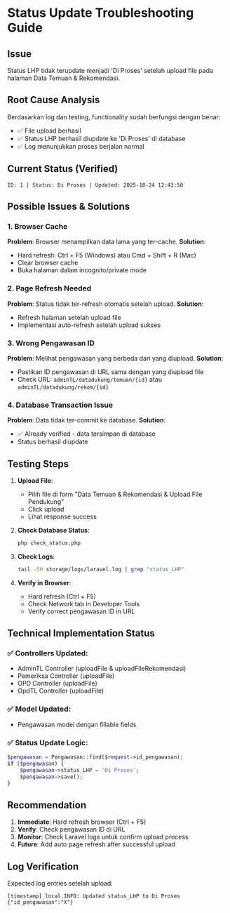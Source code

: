# Status Update Troubleshooting Guide

## Issue
Status LHP tidak terupdate menjadi 'Di Proses' setelah upload file pada halaman Data Temuan & Rekomendasi.

## Root Cause Analysis
Berdasarkan log dan testing, functionality sudah berfungsi dengan benar:

- ✅ File upload berhasil
- ✅ Status LHP berhasil diupdate ke 'Di Proses' di database
- ✅ Log menunjukkan proses berjalan normal

## Current Status (Verified)
```
ID: 1 | Status: Di Proses | Updated: 2025-10-24 12:43:50
```

## Possible Issues & Solutions

### 1. Browser Cache
**Problem**: Browser menampilkan data lama yang ter-cache.
**Solution**: 
- Hard refresh: Ctrl + F5 (Windows) atau Cmd + Shift + R (Mac)
- Clear browser cache
- Buka halaman dalam incognito/private mode

### 2. Page Refresh Needed  
**Problem**: Status tidak ter-refresh otomatis setelah upload.
**Solution**: 
- Refresh halaman setelah upload file
- Implementasi auto-refresh setelah upload sukses

### 3. Wrong Pengawasan ID
**Problem**: Melihat pengawasan yang berbeda dari yang diupload.
**Solution**: 
- Pastikan ID pengawasan di URL sama dengan yang diupload file
- Check URL: `adminTL/datadukung/temuan/{id}` atau `adminTL/datadukung/rekom/{id}`

### 4. Database Transaction Issue
**Problem**: Data tidak ter-commit ke database.
**Solution**: 
- ✅ Already verified - data tersimpan di database
- Status berhasil diupdate

## Testing Steps

1. **Upload File**: 
   - Pilih file di form "Data Temuan & Rekomendasi & Upload File Pendukung"
   - Click upload
   - Lihat response success

2. **Check Database Status**:
   ```bash
   php check_status.php
   ```

3. **Check Logs**:
   ```bash
   tail -50 storage/logs/laravel.log | grep "status_LHP"
   ```

4. **Verify in Browser**:
   - Hard refresh (Ctrl + F5)
   - Check Network tab in Developer Tools
   - Verify correct pengawasan ID in URL

## Technical Implementation Status

### ✅ Controllers Updated:
- AdminTL Controller (uploadFile & uploadFileRekomendasi)
- Pemeriksa Controller (uploadFile)  
- OPD Controller (uploadFile)
- OpdTL Controller (uploadFile)

### ✅ Model Updated:
- Pengawasan model dengan fillable fields

### ✅ Status Update Logic:
```php
$pengawasan = Pengawasan::find($request->id_pengawasan);
if ($pengawasan) {
    $pengawasan->status_LHP = 'Di Proses';
    $pengawasan->save();
}
```

## Recommendation

1. **Immediate**: Hard refresh browser (Ctrl + F5)
2. **Verify**: Check pengawasan ID di URL
3. **Monitor**: Check Laravel logs untuk confirm upload process
4. **Future**: Add auto page refresh after successful upload

## Log Verification
Expected log entries setelah upload:
```
[timestamp] local.INFO: Updated status_LHP to Di Proses {"id_pengawasan":"X"}
```
